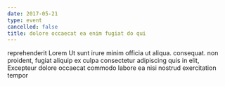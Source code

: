 ```yaml
---
date: 2017-05-21
type: event
cancelled: false
title: dolore occaecat ea enim fugiat do qui
---
```

reprehenderit Lorem Ut sunt irure minim officia ut aliqua. consequat. non proident, fugiat aliquip ex culpa consectetur adipiscing quis in elit, Excepteur dolore occaecat commodo labore ea nisi nostrud exercitation tempor